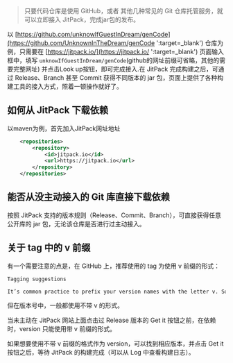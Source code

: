 > 只要代码仓库是使用 GitHub，或者 其他几种常见的 Git 仓库托管服务，就可以立即接入 JitPack，完成jar包的发布。

以 [https://github.com/unknowIfGuestInDream/genCode](https://github.com/UnknownInTheDream/genCode ':target=_blank') 仓库为例，只需要在 [https://jitpack.io/](https://jitpack.io/ ':target=_blank')
页面输入框中，填写 `unknowIfGuestInDream/genCode`(github的网址前缀可省略，其他的需要完整网址) 并点击Look up按钮，即可完成接入.在 JitPack 完成构建之后，可通过 Release、Branch 甚至 Commit 获得不同版本的 jar 包，页面上提供了各种构建工具的接入方式，照着一顿操作就好了。

## 如何从 JitPack 下载依赖
以maven为例，首先加入JitPack网址地址
```xml
    <repositories>
		<repository>
		    <id>jitpack.io</id>
		    <url>https://jitpack.io</url>
		</repository>
	</repositories>
```

## 能否从没主动接入的 Git 库直接下载依赖
按照 JitPack 支持的版本规则（Release、Commit、Branch），可直接获得任意公开库的 jar 包，无论该仓库是否进行过主动接入。

## 关于 tag 中的 v 前缀
有一个需要注意的点是，在 GitHub 上，推荐使用的 tag 为使用 v 前缀的形式：
```markdown
Tagging suggestions

It’s common practice to prefix your version names with the letter v. Some good tag names might be v1.0 or v2.3.4.
```

但在版本号中，一般都使用不带 v 的形式。

当未主动在 JitPack 网站上面点击过 Release 版本的 Get it 按钮之前，在依赖时，version 只能使用带 v 前缀的形式。

如果想要使用不带 v 前缀的格式作为 version，可以找到相应版本，并点击 Get it 按钮之后，等待 JitPack 的构建完成（可以从 Log 中查看构建日志）。
